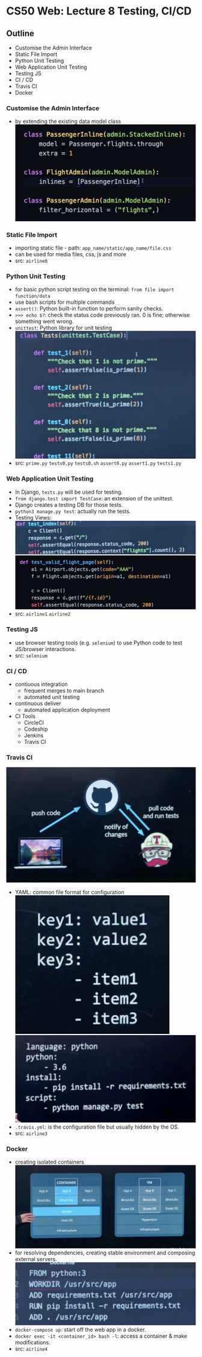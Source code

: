 # CS50 Web: Lecture 8 Testing, CI/CD    

## Outline
* Customise the Admin Interface
* Static File Import 
* Python Unit Testing 
* Web Application Unit Testing 
* Testing JS 
* CI / CD 
* Travis CI 
* Docker 

### Customise the Admin Interface 
* by extending the existing data model class  
![](./img/django_customised_admin.png) 

### Static File Import 
* importing static file - path: `app_name/static/app_name/file.css` 
* can be used for media files, css, js and more 
* src: `airline0` 

### Python Unit Testing 
* for basic python script testing on the terminal: `from file import function/data` 
* use bash scripts for multiple commands 
* `assert()`: Python built-in function to perform sanity checks. 
* `>>> echo $?`: check the status code previously ran. 0 is fine; otherwise something went wrong. 
* `unittest`: Python library for unit testing 
![](./img/unittest.png) 
* src: `prime.py` `tests0.py` `tests0.sh` `assert0.py` `assert1.py` `tests1.py` 

### Web Application Unit Testing 
* In Django, `tests.py` will be used for testing. 
* `from django.test import TestCase`: an extension of the unittest.
* Django creates a testing DB for those tests. 
* `python3 manage.py test`: actually run the tests.  
* Testing Views: 
![](./img/django_testing_views.png) 
![](./img/django_testing_views2.png) 
* src: `airline1` `airline2`

### Testing JS  
* use browser testing tools (e.g. `selenium`) to use Python code to test JS/browser interactions. 
* src: `selenium` 

### CI / CD 
* contiuous integration
	* frequent merges to main branch 
	* automated unit testing 
* continuous deliver 
	* automated application deployment 
* CI Tools
	* CircleCI 
	* Codeship 
	* Jenkins 
	* Travis CI 

### Travis CI 
![](./img/travis.png) 

* YAML: common file format for configuration 
![](./img/YAML.png) 
![](./img/YAML2.png) 
* `.travis.yml`: is the configuration file but usually hidden by the OS.  
* src: `airline3` 

### Docker 
* creating isolated containers
![](./img/docker.png) 
* for resolving dependencies, creating stable environment and composing external servers. 
![](./img/docker_file.png) 
* `docker-compose up`: start off the web app in a docker. 
* `docker exec -it <container_id> bash -l`: access a container & make modifications. 
* src: `airline4` 